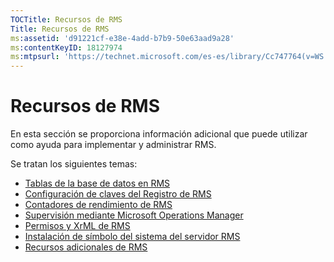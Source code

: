 ```yaml
---
TOCTitle: Recursos de RMS
Title: Recursos de RMS
ms:assetid: 'd91221cf-e38e-4add-b7b9-50e63aad9a28'
ms:contentKeyID: 18127974
ms:mtpsurl: 'https://technet.microsoft.com/es-es/library/Cc747764(v=WS.10)'
---
```


Recursos de RMS
===============

En esta sección se proporciona información adicional que puede utilizar como ayuda para implementar y administrar RMS.

Se tratan los siguientes temas:

-   [Tablas de la base de datos en RMS](https://technet.microsoft.com/a2598d74-c81f-4e1b-8839-1514cd054354)
-   [Configuración de claves del Registro de RMS](https://technet.microsoft.com/bdb5c787-1810-45e9-bbb3-d0c2c04ca282)
-   [Contadores de rendimiento de RMS](https://technet.microsoft.com/a2f4e30d-3c6f-4e74-bd11-8f2103f88b0c)
-   [Supervisión mediante Microsoft Operations Manager](https://technet.microsoft.com/ce372598-7421-4f1f-b8eb-f62da26e85d1)
-   [Permisos y XrML de RMS](https://technet.microsoft.com/7eb5cdd1-cd48-4b2b-96b6-fc74f7b42e7f)
-   [Instalación de símbolo del sistema del servidor RMS](https://technet.microsoft.com/b55b1e2a-dd14-4168-a37f-9cdedbec660b)
-   [Recursos adicionales de RMS](https://technet.microsoft.com/8c41923b-e266-4a97-ae0e-10c9558b896a)

